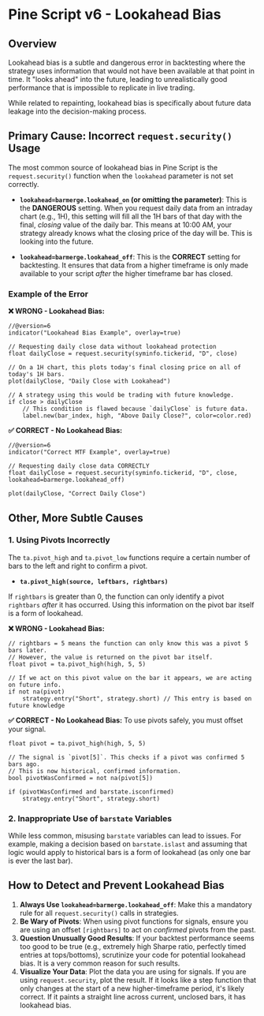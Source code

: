 # Pine Script v6 - Lookahead Bias

## Overview

Lookahead bias is a subtle and dangerous error in backtesting where the strategy uses information that would not have been available at that point in time. It "looks ahead" into the future, leading to unrealistically good performance that is impossible to replicate in live trading.

While related to repainting, lookahead bias is specifically about future data leakage into the decision-making process.

## Primary Cause: Incorrect `request.security()` Usage

The most common source of lookahead bias in Pine Script is the `request.security()` function when the `lookahead` parameter is not set correctly.

- **`lookahead=barmerge.lookahead_on` (or omitting the parameter)**: This is the **DANGEROUS** setting. When you request daily data from an intraday chart (e.g., 1H), this setting will fill all the 1H bars of that day with the final, *closing* value of the daily bar. This means at 10:00 AM, your strategy already knows what the closing price of the day will be. This is looking into the future.

- **`lookahead=barmerge.lookahead_off`**: This is the **CORRECT** setting for backtesting. It ensures that data from a higher timeframe is only made available to your script *after* the higher timeframe bar has closed.

### Example of the Error

**❌ WRONG - Lookahead Bias:**
```pine
//@version=6
indicator("Lookahead Bias Example", overlay=true)

// Requesting daily close data without lookahead protection
float dailyClose = request.security(syminfo.tickerid, "D", close)

// On a 1H chart, this plots today's final closing price on all of today's 1H bars.
plot(dailyClose, "Daily Close with Lookahead")

// A strategy using this would be trading with future knowledge.
if close > dailyClose
    // This condition is flawed because `dailyClose` is future data.
    label.new(bar_index, high, "Above Daily Close?", color=color.red)
```

**✅ CORRECT - No Lookahead Bias:**
```pine
//@version=6
indicator("Correct MTF Example", overlay=true)

// Requesting daily close data CORRECTLY
float dailyClose = request.security(syminfo.tickerid, "D", close, lookahead=barmerge.lookahead_off)

plot(dailyClose, "Correct Daily Close")
```

## Other, More Subtle Causes

### 1. Using Pivots Incorrectly

The `ta.pivot_high` and `ta.pivot_low` functions require a certain number of bars to the left and right to confirm a pivot.

- **`ta.pivot_high(source, leftbars, rightbars)`**

If `rightbars` is greater than 0, the function can only identify a pivot `rightbars` *after* it has occurred. Using this information on the pivot bar itself is a form of lookahead.

**❌ WRONG - Lookahead Bias:**
```pine
// rightbars = 5 means the function can only know this was a pivot 5 bars later.
// However, the value is returned on the pivot bar itself.
float pivot = ta.pivot_high(high, 5, 5)

// If we act on this pivot value on the bar it appears, we are acting on future info.
if not na(pivot)
    strategy.entry("Short", strategy.short) // This entry is based on future knowledge
```

**✅ CORRECT - No Lookahead Bias:**
To use pivots safely, you must offset your signal.

```pine
float pivot = ta.pivot_high(high, 5, 5)

// The signal is `pivot[5]`. This checks if a pivot was confirmed 5 bars ago.
// This is now historical, confirmed information.
bool pivotWasConfirmed = not na(pivot[5])

if (pivotWasConfirmed and barstate.isconfirmed)
    strategy.entry("Short", strategy.short)
```

### 2. Inappropriate Use of `barstate` Variables

While less common, misusing `barstate` variables can lead to issues. For example, making a decision based on `barstate.islast` and assuming that logic would apply to historical bars is a form of lookahead (as only one bar is ever the last bar).

## How to Detect and Prevent Lookahead Bias

1.  **Always Use `lookahead=barmerge.lookahead_off`**: Make this a mandatory rule for all `request.security()` calls in strategies.
2.  **Be Wary of Pivots**: When using pivot functions for signals, ensure you are using an offset `[rightbars]` to act on *confirmed* pivots from the past.
3.  **Question Unusually Good Results**: If your backtest performance seems too good to be true (e.g., extremely high Sharpe ratio, perfectly timed entries at tops/bottoms), scrutinize your code for potential lookahead bias. It is a very common reason for such results.
4.  **Visualize Your Data**: Plot the data you are using for signals. If you are using `request.security`, plot the result. If it looks like a step function that only changes at the start of a new higher-timeframe period, it's likely correct. If it paints a straight line across current, unclosed bars, it has lookahead bias.
